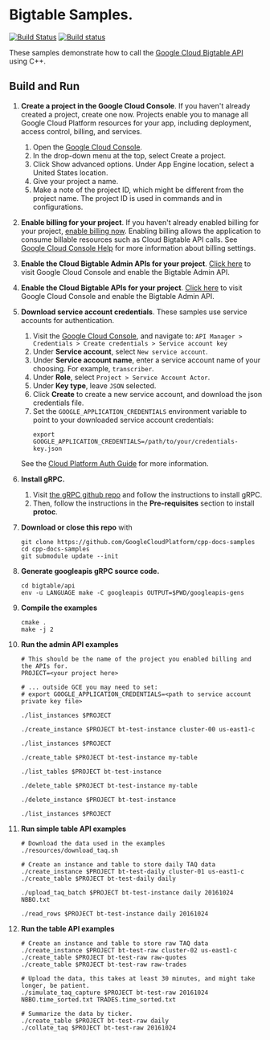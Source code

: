 # Bigtable Samples.

[![Build Status](https://travis-ci.org/coryan/cpp-docs-samples.svg?branch=master)](https://travis-ci.org/coryan/cpp-docs-samples) [![Build status](https://ci.appveyor.com/api/projects/status/51melcqj0g1whoug?svg=true)](https://ci.appveyor.com/project/coryan/cpp-docs-samples) 

These samples demonstrate how to call the [Google Cloud Bigtable API](https://cloud.google.com/bigtable/) using C++.

## Build and Run

1.  **Create a project in the Google Cloud Console**.
    If you haven't already created a project, create one now. Projects enable
    you to manage all Google Cloud Platform resources for your app, including
    deployment, access control, billing, and services.
    1.  Open the [Google Cloud Console](https://console.cloud.google.com/).
    1.  In the drop-down menu at the top, select Create a project.
    1.  Click Show advanced options. Under App Engine location, select a
        United States location.
    1.  Give your project a name.
    1.  Make a note of the project ID, which might be different from the project
        name. The project ID is used in commands and in configurations.

1.  **Enable billing for your project**.
    If you haven't already enabled billing for your project, [enable billing now](https://console.cloud.google.com/project/_/settings).
    Enabling billing allows the application to consume billable resources such
    as Cloud Bigtable API calls.
    See [Google Cloud Console Help](https://support.google.com/cloud/answer/6288653) for more information about billing settings.

1.  **Enable the Cloud Bigtable Admin APIs for your project**.
    [Click here](https://console.cloud.google.com/flows/enableapi?apiid=bigtableadmin&showconfirmation=true) to visit Google Cloud Console and enable the Bigtable Admin API.

1.  **Enable the Cloud Bigtable APIs for your project**.
    [Click here](https://console.cloud.google.com/flows/enableapi?apiid=bigtable&showconfirmation=true) to visit Google Cloud Console and enable the Bigtable Admin API.

1.  **Download service account credentials**.
    These samples use service accounts for authentication.
    1.  Visit the [Google Cloud Console](http://cloud.google.com/console), and navigate to:
    `API Manager > Credentials > Create credentials > Service account key`
    1.  Under **Service account**, select `New service account`.
    1.  Under **Service account name**, enter a service account name of your choosing.  For example, `transcriber`.
    1.  Under **Role**, select `Project > Service Account Actor`.
    1.  Under **Key type**, leave `JSON` selected.
    1.  Click **Create** to create a new service account, and download the json credentials file.
    1.  Set the `GOOGLE_APPLICATION_CREDENTIALS` environment variable to point to your downloaded service account credentials:
        ```
        export GOOGLE_APPLICATION_CREDENTIALS=/path/to/your/credentials-key.json
        ```
    See the [Cloud Platform Auth Guide](https://cloud.google.com/docs/authentication#developer_workflow) for more information.

1.  **Install gRPC.**
    1.  Visit [the gRPC github repo](https://github.com/grpc/grpc) and follow the instructions to install gRPC.
    1.  Then, follow the instructions in the **Pre-requisites** section to install **protoc**.

1.  **Download or close this repo** with
    ```console
    git clone https://github.com/GoogleCloudPlatform/cpp-docs-samples
    cd cpp-docs-samples
    git submodule update --init
    ```

1.  **Generate googleapis gRPC source code.**
    ```console
    cd bigtable/api
    env -u LANGUAGE make -C googleapis OUTPUT=$PWD/googleapis-gens
    ```

1.  **Compile the examples**
    ```console
    cmake .
    make -j 2
    ```

1.  **Run the admin API examples**
    ```console
    # This should be the name of the project you enabled billing and the APIs for.
    PROJECT=<your project here>

    # ... outside GCE you may need to set:
    # export GOOGLE_APPLICATION_CREDENTIALS=<path to service account private key file>

    ./list_instances $PROJECT

    ./create_instance $PROJECT bt-test-instance cluster-00 us-east1-c

    ./list_instances $PROJECT

    ./create_table $PROJECT bt-test-instance my-table

    ./list_tables $PROJECT bt-test-instance

    ./delete_table $PROJECT bt-test-instance my-table

    ./delete_instance $PROJECT bt-test-instance

    ./list_instances $PROJECT
    ```

1.  **Run simple table API examples**
    ```console
    # Download the data used in the examples
    ./resources/download_taq.sh

    # Create an instance and table to store daily TAQ data
    ./create_instance $PROJECT bt-test-daily cluster-01 us-east1-c
    ./create_table $PROJECT bt-test-daily daily

    ./upload_taq_batch $PROJECT bt-test-instance daily 20161024 NBBO.txt

    ./read_rows $PROJECT bt-test-instance daily 20161024
    ```

1.  **Run the table API examples**
    ```console
    # Create an instance and table to store raw TAQ data
    ./create_instance $PROJECT bt-test-raw cluster-02 us-east1-c
    ./create_table $PROJECT bt-test-raw raw-quotes
    ./create_table $PROJECT bt-test-raw raw-trades

    # Upload the data, this takes at least 30 minutes, and might take longer, be patient.
    ./simulate_taq_capture $PROJECT bt-test-raw 20161024 NBBO.time_sorted.txt TRADES.time_sorted.txt

    # Summarize the data by ticker.
    ./create_table $PROJECT bt-test-raw daily
    ./collate_taq $PROJECT bt-test-raw 20161024
    ```
